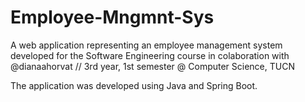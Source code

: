 # Employee-Mngmnt-Sys
A web application representing an employee management system developed for the Software Engineering course in colaboration with @dianaahorvat // 3rd year, 1st semester @ Computer Science, TUCN 

The application was developed using Java and Spring Boot. 
